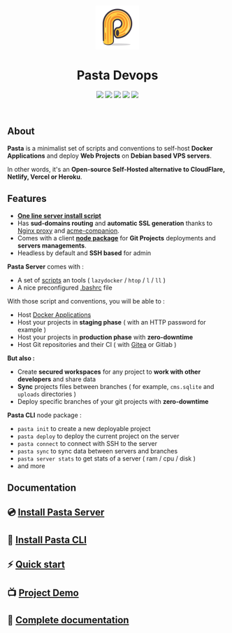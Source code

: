 <p align="center">
  <img src="./docs/pasta.png" width="100px" title="Pasta Devops" />
</p>
<h1 align="center">Pasta Devops</h1>
<p align="center">
	<img src="https://img.shields.io/badge/Pasta_Server-v1.0-blue?style=flat-square" />
	<img src="https://img.shields.io/badge/Pasta_CLI-v0.9-blue?style=flat-square" />
	<img src="https://img.shields.io/badge/Debian-v12-Green?style=flat-square" />
	<img src="https://img.shields.io/badge/Node-v18-Green?style=flat-square" />
	<img src="https://img.shields.io/badge/Licence-MIT-Blue?style=flat-square" />
</p>
<br/>

## About

**Pasta** is a minimalist set of scripts and conventions to self-host **Docker Applications** and deploy **Web Projects** on **Debian based VPS servers**.

In other words, it's an **Open-source Self-Hosted alternative to CloudFlare, Netlify, Vercel or Heroku**.


## Features

- **[One line server install script](https://zouloux.github.io/pasta/#/00.server/00.install/02.install-pasta-server)**
- Has **sud-domains routing** and **automatic SSL generation** thanks to [Nginx proxy](https://github.com/nginx-proxy/nginx-proxy) and [acme-companion](https://github.com/nginx-proxy/acme-companion).
- Comes with a client **[node package](https://www.npmjs.com/package/@zouloux/pasta-cli)** for **Git Projects** deployments and **servers managements**.
- Headless by default and **SSH based** for admin

**Pasta Server** comes with :
- A set of [scripts](https://zouloux.github.io/pasta/#/00.server/01.server-scripts/00.available-scripts) an tools ( `lazydocker` / `htop` / `l` / `ll` )
- A nice preconfigured [.bashrc](https://github.com/zouloux/pasta/blob/main/server/.bashrc) file

With those script and conventions, you will be able to :
- Host [Docker Applications](https://zouloux.github.io/pasta/#/00.server/02.applications/00.list)
- Host your projects in **staging phase** ( with an HTTP password for example )
- Host your projects in **production phase** with **zero-downtime**
- Host Git repositories and their CI ( with [Gitea](https://zouloux.github.io/pasta/#/./00.server/02.applications/00.gitea) or Gitlab )

**But also :**
- Create **secured workspaces** for any project to **work with other developers** and share data
- **Sync** projects files between branches ( for example, `cms.sqlite` and `uploads` directories )
- Deploy specific branches of your git projects with **zero-downtime**

**Pasta CLI** node package :
- `pasta init` to create a new deployable project
- `pasta deploy` to deploy the current project on the server
- `pasta connect` to connect with SSH to the server
- `pasta sync` to sync data between servers and branches
- `pasta server stats` to get stats of a server ( ram / cpu / disk )
- and more


## Documentation

## 💿 [Install Pasta Server](https://zouloux.github.io/pasta/#/00.server/00.install/02.install-pasta-server)
## 🚀 [Install Pasta CLI](https://zouloux.github.io/pasta/#/01.client/00.install-pasta-cli.md)
## ⚡️ [Quick start](https://zouloux.github.io/pasta/#/quick-start)
## 📺️ [Project Demo](https://zouloux.github.io/pasta/#/demo)
## 📕 [Complete documentation](https://zouloux.github.io/pasta/)
